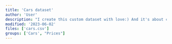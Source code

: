 ```yaml
---
title: 'Cars dataset'
author: 'User'
description: "I create this custom dataset with love:) And it's about cars."
modified: '2023-06-02'
files: ['cars.csv']
groups: ['Cars', "Prices"]
---
```


<LineChart
    title="Car Prices By Year"
    xAxis="Year"
    yAxis="Price"
    data="custom.csv"
    fullWidth="true"
/>

<Table url="cars.csv" fullWidth='true' />
